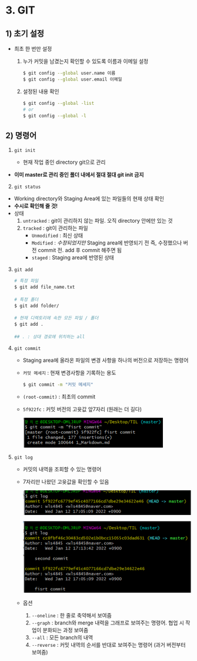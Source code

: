 # 3. GIT

## 1) 초기 설정

- 최초 한 번만 설정

  1. 누가 커밋을 남겼는지 확인할 수 있도록 이름과 이메일 설정

     ```bash
     $ git config --global user.name 이름
     $ git config --global user.email 이메일
     ```

  

  2. 설정된 내용 확인

     ``` bash
     $ git config --global -list
     # or
     $ git config --global -l
     ```



## 2) 명령어

1. `git init`

   - 현재 작업 중인 directory git으로 관리
- **이미 master로 관리 중인 폴더 내에서 절대 절대 git init 금지**



2. `git status`

- Working directory와 Staging Area에 있는 파일들의 현재 상태 확인
- **수시로 확인해 줄 것!**
- 상태
  1. `untracked` : git이 관리하지 않는 파일. 오직 directory 안에만 있는 것
  2. `tracked` : git이 관리하는 파일
     - `Unmodified` : 최신 상태
     - `Modified` : _수정되었지만_  Staging area에 반영되기 전 즉, 수정했으나 버전 commit 전.
       add 후 commit 해주면 됨
     - `staged` : Staging area에 반영된 상태



3. `git add`

   ```bash
   # 특정 파일
   $ git add file_name.txt
   
   # 특정 폴더
   $ git add folder/
   
   # 현재 디렉토리에 속한 모든 파일 / 폴더
   $ git add .
   
   ## . : 상대 경로에 위치하는 all
   ```



4. `git commit`
   - Staging area에 올라온 파일의 변경 사항을 하나의 버전으로 저장하는 명령어
   
   - `커밋 메세지` : 현재 변경사항을 기록하는 용도
   
     ```bash
     $ git commit -m "커밋 메세지"
     
     
     ```
   
   - `(root-commit)` : 최초의 commit
   
   - `5f922fc` : 커밋 버전의 고윳값 앞7자리 (원래는 더 길다)
   
     ![image-20220112170644598](3_GIT.assets/image-20220112170644598.png)



5. `git log`

   - 커밋의 내역을 조회할 수 있는 명령어

   - 7자리만 나왔던 고윳값을 확인할 수 있음

     ![image-20220112170834351](3_GIT.assets/image-20220112170834351.png)

     ![image-20220112171424811](3_GIT.assets/image-20220112171424811.png)

     

   - 옵션

     1. `--oneline` : 한 줄로 축약해서 보여줌
     2. `--graph` : branch와 merge 내력을 그래프로 보여주는 명령어. 협업 시 작업이 분화되는 과정 보여줌
     3. `--all` : 모든 branch의 내역
     4. `--reverse` : 커밋 내역의 순서를 반대로 보여주는 명령어 (과거 버전부터 보여줌)
